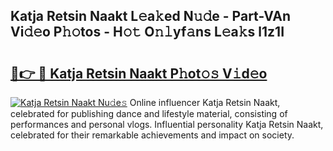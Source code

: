 ## Katja Retsin Naakt L𝚎a𝚔ed N𝚞𝚍e - Part-VAn Vi𝚍𝚎o P𝚑𝚘tos - H𝚘𝚝 O𝚗𝚕yf𝚊ns L𝚎a𝚔s l1z1I

# <h2><a href="http://kfdj68.oniu.top/?m=Katja+Retsin+Naakt">🔗👉 🔴 Katja Retsin Naakt P𝚑ot𝚘𝚜 V𝚒d𝚎o</a></h2>

[![Katja Retsin Naakt Nu𝚍e𝚜](https://i.imgur.com/0qMVB7G.gif)](http://kfdj68.oniu.top/?m=Katja+Retsin+Naakt)
Online influencer Katja Retsin Naakt, celebrated for publishing dance and lifestyle material, consisting of performances and personal vlogs. Influential personality Katja Retsin Naakt, celebrated for their remarkable achievements and impact on society.  
